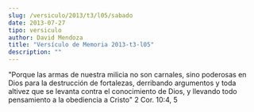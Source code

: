 ```yaml
---
slug: /versiculo/2013/t3/l05/sabado
date: 2013-07-27
tipo: versiculo
author: David Mendoza
title: "Versículo de Memoria 2013-t3-l05"
description: ""
---
```


"Porque las armas de nuestra milicia no son carnales, sino poderosas en Dios para la destrucción de fortalezas, derribando argumentos y toda altivez que se levanta contra el conocimiento de Dios, y llevando todo pensamiento a la obe­diencia a Cristo" 2 Cor. 10:4, 5
